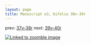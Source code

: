 ```yaml
---
layout: page
title: Manuscript e3, bifolio 38v-39r
---
```


prev: [37v-38r](../37v-38r/) next: [39v-40r](../39v-40r/)



[![Linked to zoomble image](http://www.homermultitext.org/iipsrv?IIIF=/project/homer/pyramidal/deepzoom/hmt/e3bifolio/v1/vb_38v_39r.tif/full/2000,/0/default.jpg)](http://www.homermultitext.org/ict2/?urn=urn:cite2:hmt:e3bifolio.v1:vb_38v_39r)

